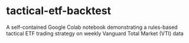 # tactical-etf-backtest
A self-contained Google Colab notebook demonstrating a rules-based tactical ETF trading strategy on weekly Vanguard Total Market (VTI) data
